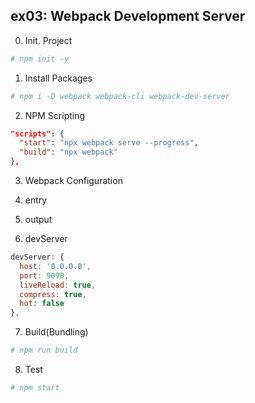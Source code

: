 ## ex03: Webpack Development Server

0.  Init. Project

```sh
# npm init -y
```

1.  Install Packages

```sh
# npm i -D webpack webpack-cli webpack-dev-server
```

2.  NPM Scripting

```json
"scripts": {
  "start": "npx webpack serve --progress",
  "build": "npx webpack"
},
```

3.  Webpack Configuration

4.  entry

5.  output

6.  devServer

```js
devServer: {
  host: '0.0.0.0',
  port: 9090,
  liveReload: true,
  compress: true,
  hot: false
},
```

7.  Build(Bundling)

```sh
# npm run build
```

8.  Test

```sh
# npm start
```
